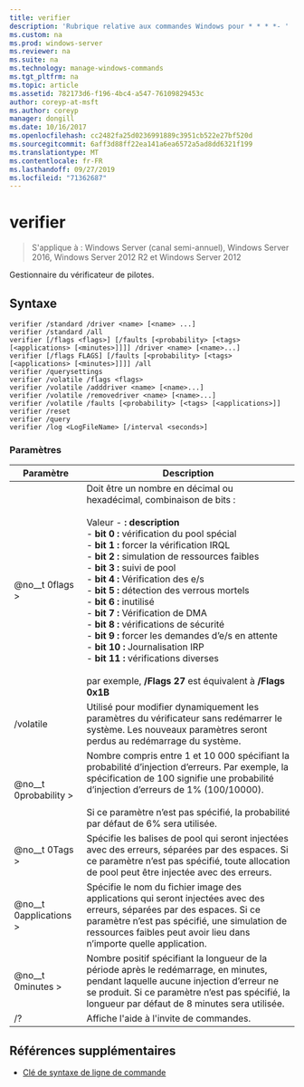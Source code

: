 ```yaml
---
title: verifier
description: 'Rubrique relative aux commandes Windows pour * * * *- '
ms.custom: na
ms.prod: windows-server
ms.reviewer: na
ms.suite: na
ms.technology: manage-windows-commands
ms.tgt_pltfrm: na
ms.topic: article
ms.assetid: 782173d6-f196-4bc4-a547-76109829453c
author: coreyp-at-msft
ms.author: coreyp
manager: dongill
ms.date: 10/16/2017
ms.openlocfilehash: cc2482fa25d0236991889c3951cb522e27bf520d
ms.sourcegitcommit: 6aff3d88ff22ea141a6ea6572a5ad8dd6321f199
ms.translationtype: MT
ms.contentlocale: fr-FR
ms.lasthandoff: 09/27/2019
ms.locfileid: "71362687"
---
```

# <a name="verifier"></a>verifier

>S'applique à : Windows Server (canal semi-annuel), Windows Server 2016, Windows Server 2012 R2 et Windows Server 2012

Gestionnaire du vérificateur de pilotes.  

## <a name="syntax"></a>Syntaxe  
```  
verifier /standard /driver <name> [<name> ...]  
verifier /standard /all  
verifier [/flags <flags>] [/faults [<probability> [<tags> [<applications> [<minutes>]]]] /driver <name> [<name>...]  
verifier [/flags FLAGS] [/faults [<probability> [<tags> [<applications> [<minutes>]]]] /all  
verifier /querysettings  
verifier /volatile /flags <flags>  
verifier /volatile /adddriver <name> [<name>...]  
verifier /volatile /removedriver <name> [<name>...]  
verifier /volatile /faults [<probability> [<tags> [<applications>]]  
verifier /reset  
verifier /query  
verifier /log <LogFileName> [/interval <seconds>]  
```  
### <a name="parameters"></a>Paramètres  
|Paramètre|Description|  
|-------|--------|  
|@no__t 0flags >|Doit être un nombre en décimal ou hexadécimal, combinaison de bits :<br /><br />Valeur -    **: description**<br />-   **bit 0 :** vérification du pool spécial<br />-   **bit 1 :** forcer la vérification IRQL<br />-   **bit 2 :** simulation de ressources faibles<br />-   **bit 3 :** suivi de pool<br />-   **bit 4 :** Vérification des e/s<br />-   **bit 5 :** détection des verrous mortels<br />-   **bit 6 :** inutilisé<br />-   **bit 7 :** Vérification de DMA<br />-   **bit 8 :** vérifications de sécurité<br />-   **bit 9 :** forcer les demandes d’e/s en attente<br />-   **bit 10 :** Journalisation IRP<br />-   **bit 11 :** vérifications diverses<br /><br />par exemple, **/Flags 27** est équivalent à **/Flags 0x1B**|  
|/volatile|Utilisé pour modifier dynamiquement les paramètres du vérificateur sans redémarrer le système. Les nouveaux paramètres seront perdus au redémarrage du système.|  
|@no__t 0probability >|Nombre compris entre 1 et 10 000 spécifiant la probabilité d’injection d’erreurs. Par exemple, la spécification de 100 signifie une probabilité d’injection d’erreurs de 1% (100/10000).<br /><br />Si ce paramètre n’est pas spécifié, la probabilité par défaut de 6% sera utilisée.|  
|@no__t 0Tags >|Spécifie les balises de pool qui seront injectées avec des erreurs, séparées par des espaces. Si ce paramètre n’est pas spécifié, toute allocation de pool peut être injectée avec des erreurs.|  
|@no__t 0applications >|Spécifie le nom du fichier image des applications qui seront injectées avec des erreurs, séparées par des espaces. Si ce paramètre n’est pas spécifié, une simulation de ressources faibles peut avoir lieu dans n’importe quelle application.|  
|@no__t 0minutes >|Nombre positif spécifiant la longueur de la période après le redémarrage, en minutes, pendant laquelle aucune injection d’erreur ne se produit. Si ce paramètre n’est pas spécifié, la longueur par défaut de 8 minutes sera utilisée.|  
|/?|Affiche l'aide à l'invite de commandes.|  

## <a name="additional-references"></a>Références supplémentaires  
-   [Clé de syntaxe de ligne de commande](command-line-syntax-key.md)  